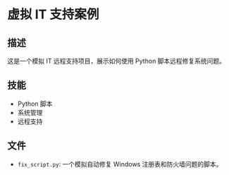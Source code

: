 # 虚拟 IT 支持案例

## 描述
这是一个模拟 IT 远程支持项目，展示如何使用 Python 脚本远程修复系统问题。

## 技能
- Python 脚本
- 系统管理
- 远程支持

## 文件
- `fix_script.py`: 一个模拟自动修复 Windows 注册表和防火墙问题的脚本。
